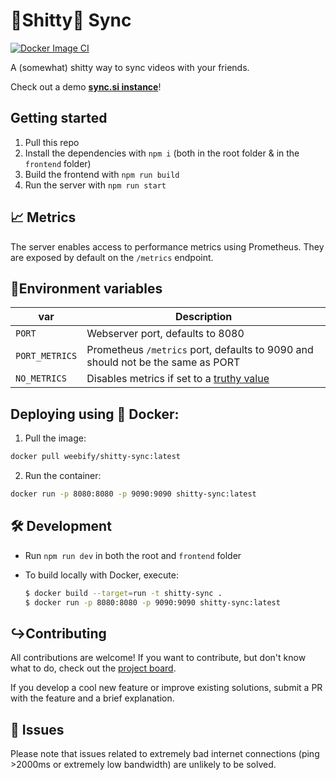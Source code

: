 # 💩Shitty💩 Sync

[![Docker Image CI](https://github.com/MaticBabnik/shitty-sync/actions/workflows/docker-image.yml/badge.svg)](https://github.com/MaticBabnik/shitty-sync/actions/workflows/docker-image.yml)

A (somewhat) shitty way to sync videos with your friends.

Check out a demo [**sync.si instance**](https://sync.si/)!

## Getting started

1. Pull this repo
2. Install the dependencies with `npm i` (both in the root folder & in the `frontend` folder)
3. Build the frontend with `npm run build`
4. Run the server with `npm run start`

## 📈 Metrics

The server enables access to performance metrics using Prometheus. They are exposed by default on the `/metrics`
endpoint.

## 🌳Environment variables

| var            | Description                                                                                           |
| -------------- | ----------------------------------------------------------------------------------------------------- |
| `PORT`         | Webserver port, defaults to 8080                                                                      |
| `PORT_METRICS` | Prometheus `/metrics` port, defaults to 9090 and should not be the same as PORT                       |
| `NO_METRICS`   | Disables metrics if set to a [truthy value](https://developer.mozilla.org/en-US/docs/Glossary/Truthy) |

## Deploying using 🐳 Docker:

1. Pull the image:

```bash
docker pull weebify/shitty-sync:latest
```

2. Run the container:

```bash
docker run -p 8080:8080 -p 9090:9090 shitty-sync:latest
```

## 🛠️ Development

-   Run `npm run dev` in both the root and `frontend` folder

-   To build locally with Docker, execute:

    ```bash
    $ docker build --target=run -t shitty-sync .
    $ docker run -p 8080:8080 -p 9090:9090 shitty-sync:latest
    ```

## ↪️Contributing

All contributions are welcome! If you want to contribute, but don't know what to do, check out
the [project board](https://github.com/MaticBabnik/shitty-sync/projects/1).

If you develop a cool new feature or improve existing solutions, submit a PR with the feature and a brief explanation.

## 📢 Issues

Please note that issues related to extremely bad internet connections (ping >2000ms or extremely low bandwidth) are
unlikely to be solved.
